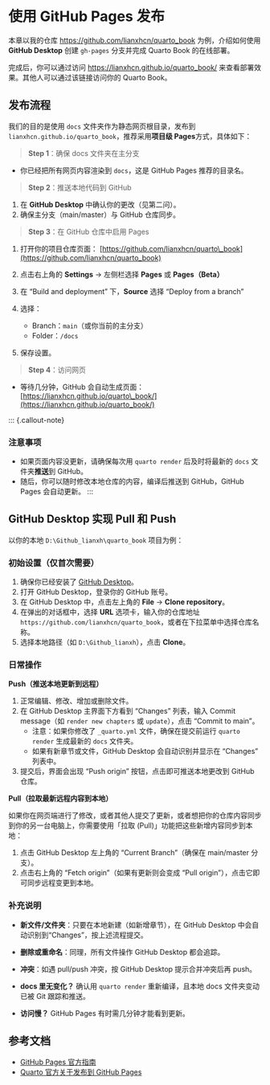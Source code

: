 # 使用 GitHub Pages 发布

本章以我的仓库 <https://github.com/lianxhcn/quarto_book> 为例，介绍如何使用 **GitHub Desktop** 创建 `gh-pages` 分支并完成 Quarto Book 的在线部署。

完成后，你可以通过访问 <https://lianxhcn.github.io/quarto_book/> 来查看部署效果。其他人可以通过该链接访问你的 Quarto Book。

## 发布流程

我们的目的是使用 `docs` 文件夹作为静态网页根目录，发布到 `lianxhcn.github.io/quarto_book`，推荐采用**项目级 Pages**方式，具体如下：

> **Step 1**：确保 docs 文件夹在主分支

* 你已经把所有网页内容渲染到 `docs`，这是 GitHub Pages 推荐的目录名。

> **Step 2**：推送本地代码到 GitHub

1. 在 **GitHub Desktop** 中确认你的更改（见第二问）。
2. 确保主分支（main/master）与 GitHub 仓库同步。

> **Step 3**：在 GitHub 仓库中启用 Pages

1. 打开你的项目仓库页面：
   [https://github.com/lianxhcn/quarto\_book](https://github.com/lianxhcn/quarto_book)
2. 点击右上角的 **Settings** → 左侧栏选择 **Pages** 或 **Pages（Beta）**
3. 在 “Build and deployment” 下，**Source** 选择 “Deploy from a branch”
4. 选择：

   * Branch：`main`（或你当前的主分支）
   * Folder：`/docs`
5. 保存设置。

> **Step 4**：访问网页

* 等待几分钟，GitHub 会自动生成页面：
  [https://lianxhcn.github.io/quarto\_book/](https://lianxhcn.github.io/quarto_book/)

::: {.callout-note}
### 注意事项

* 如果页面内容没更新，请确保每次用 `quarto render` 后及时将最新的 `docs` 文件夹**推送**到 GitHub。
* 随后，你可以随时修改本地仓库的内容，编译后推送到 GitHub，GitHub Pages 会自动更新。
:::




## GitHub Desktop 实现 Pull 和 Push

以你的本地 `D:\Github_lianxh\quarto_book` 项目为例：

### 初始设置（仅首次需要）

1. 确保你已经安装了 [GitHub Desktop](https://desktop.github.com/)。
2. 打开 GitHub Desktop，登录你的 GitHub 账号。
3. 在 GitHub Desktop 中，点击左上角的 **File** → **Clone repository**。
4. 在弹出的对话框中，选择 **URL** 选项卡，输入你的仓库地址
 `https://github.com/lianxhcn/quarto_book`，或者在下拉菜单中选择仓库名称。
5. 选择本地路径（如 `D:\Github_lianxh`），点击 **Clone**。

### 日常操作

**Push（推送本地更新到远程）**

1. 正常编辑、修改、增加或删除文件。
2. 在 GitHub Desktop 主界面下方看到 “Changes” 列表，输入 Commit message（如 `render new chapters` 或 `update`），点击 “Commit to main”。
   - 注意：如果你修改了 `_quarto.yml` 文件，确保在提交前运行 `quarto render` 生成最新的 `docs` 文件夹。
   - 如果有新章节或文件，GitHub Desktop 会自动识别并显示在 “Changes” 列表中。
3. 提交后，界面会出现 “Push origin” 按钮，点击即可推送本地更改到 GitHub 仓库。

**Pull（拉取最新远程内容到本地）**

如果你在网页端进行了修改，或者其他人提交了更新，或者想把你的仓库内容同步到你的另一台电脑上，你需要使用「拉取 (Pull)」功能把这些新增内容同步到本地：

1. 点击 GitHub Desktop 左上角的 “Current Branch”（确保在 main/master 分支）。
2. 点击右上角的 “Fetch origin”（如果有更新则会变成 “Pull origin”），点击它即可同步远程变更到本地。



### 补充说明

* **新文件/文件夹**：只要在本地新建（如新增章节），在 GitHub Desktop 中会自动识别到“Changes”，按上述流程提交。
* **删除或重命名**：同理，所有文件操作 GitHub Desktop 都会追踪。
* **冲突**：如遇 pull/push 冲突，按 GitHub Desktop 提示合并冲突后再 push。

* **docs 里无变化？**
    确认用 `quarto render` 重新编译，且本地 docs 文件夹变动已被 Git 跟踪和推送。
* **访问慢？**
  GitHub Pages 有时需几分钟才能看到更新。


## 参考文档

* [GitHub Pages 官方指南](https://docs.github.com/en/pages/getting-started-with-github-pages/about-github-pages)
* [Quarto 官方关于发布到 GitHub Pages](https://quarto.org/docs/publishing/github-pages.html)


